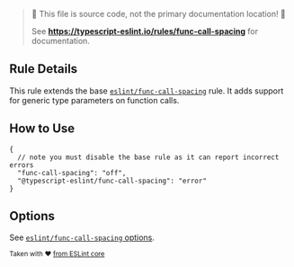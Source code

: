 > 🛑 This file is source code, not the primary documentation location! 🛑
>
> See **https://typescript-eslint.io/rules/func-call-spacing** for documentation.

## Rule Details

This rule extends the base [`eslint/func-call-spacing`](https://eslint.org/docs/rules/func-call-spacing) rule.
It adds support for generic type parameters on function calls.

## How to Use

```jsonc
{
  // note you must disable the base rule as it can report incorrect errors
  "func-call-spacing": "off",
  "@typescript-eslint/func-call-spacing": "error"
}
```

## Options

See [`eslint/func-call-spacing` options](https://eslint.org/docs/rules/func-call-spacing#options).

<sup>

Taken with ❤️ [from ESLint core](https://github.com/eslint/eslint/blob/main/docs/rules/func-call-spacing.md)

</sup>
